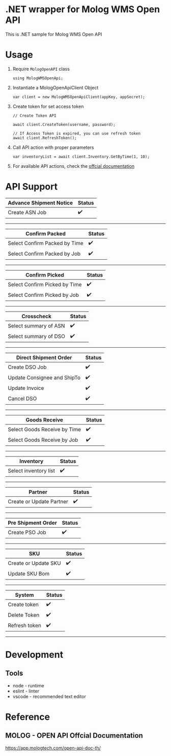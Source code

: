 # .NET wrapper for  Molog WMS Open API
This is .NET sample for Molog WMS Open API

# Usage

1. Require `MologOpenAPI` class

    ```
	using MologWMSOpenApi;
    ```

2. Instantiate a MologOpenApiClient Object

    ```
    var client = new MologWMSOpenApiClient(appKey, appSecret);
    ```

3. Create token for set access token

    ```
    // Create Token API
	
    await client.CreateToken(username, password);
  
    // If Access Token is expired, you can use refresh token
    await client.RefreshToken();
    ```

4. Call API action with proper parameters  

    ```
	var inventoryList = await client.Inventory.GetByTime(1, 10);
    ```
5. For available API actions, check the [offcial documentation](https://app.mologtech.com/open-api-doc-th/)

# API Support

| Advance Shipment Notice        | Status             |
| ------------------------------ | ------------------ |
| Create ASN Job                 | :heavy_check_mark: |

---

| Confirm Packed                 | Status             |
| ------------------------------ | ------------------ |
| Select Confirm Packed by Time  | :heavy_check_mark: |
| Select Confirm Packed by Job   | :heavy_check_mark: |

---

| Confirm Picked                 | Status             |
| ------------------------------ | ------------------ |
| Select Confirm Picked by Time  | :heavy_check_mark: |
| Select Confirm Picked by Job   | :heavy_check_mark: |

---

| Crosscheck                     | Status             |
| ------------------------------ | ------------------ |
| Select summary of ASN          | :heavy_check_mark: |
| Select summary of DSO          | :heavy_check_mark: |

---

| Direct Shipment Order          | Status             |
| ------------------------------ | ------------------ |
| Create DSO Job                 | :heavy_check_mark: |
| Update Consignee and ShipTo    | :heavy_check_mark: |
| Update Invoice                 | :heavy_check_mark: |
| Cancel DSO                     | :heavy_check_mark: |

---

| Goods Receive                  | Status             |
| ------------------------------ | ------------------ |
| Select Goods Receive by Time   | :heavy_check_mark: |
| Select Goods Receive ฺby Job    | :heavy_check_mark: |

---

| Inventory                      | Status             |
| ------------------------------ | ------------------ |
| Select inventory list          | :heavy_check_mark: |

---

| Partner                        | Status             |
| ------------------------------ | ------------------ |
| Create or Update Partner       | :heavy_check_mark: |

---

| Pre Shipment Order             | Status             |
| ------------------------------ | ------------------ |
| Create PSO Job                 | :heavy_check_mark: |

---

| SKU                            | Status             |
| ------------------------------ | ------------------ |
| Create or Update SKU           | :heavy_check_mark: |
| Update SKU Bom                 | :heavy_check_mark: |

---

| System                         | Status             |
| ------------------------------ | ------------------ |
| Create token                   | :heavy_check_mark: |
| Delete Token                   | :heavy_check_mark: |
| Refresh token                  | :heavy_check_mark: |

---

# Development

## Tools

- node - runtime
- eslint - linter
- vscode - recommended text editor

# Reference
## MOLOG - OPEN API Offcial Documentation
https://app.mologtech.com/open-api-doc-th/